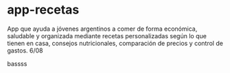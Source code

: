 # app-recetas
App que ayuda a jóvenes argentinos a comer de forma económica, saludable y organizada mediante recetas personalizadas según lo que tienen en casa, consejos nutricionales, comparación de precios y control de gastos.
6/08

bassss